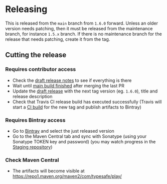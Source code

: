 # Releasing

This is released from the `main` branch from `1.6.0` forward. Unless an older version needs patching, then it must be released from the maintenance branch, for instance `1.5.x` branch. If there is no maintenance branch for the release that needs patching, create it from the tag.

## Cutting the release

### Requires contributor access

- Check the [draft release notes](https://github.com/playframework/twirl/releases) to see if everything is there
- Wait until [main build finished](https://travis-ci.com/github/playframework/twirl/builds) after merging the last PR
- Update the [draft release](https://github.com/playframework/twirl/releases) with the next tag version (eg. `1.6.0`), title and release description
- Check that Travis CI release build has executed successfully (Travis will start a [CI build](https://travis-ci.com/github/playframework/twirl/builds) for the new tag and publish artifacts to Bintray)

### Requires Bintray access

- Go to [Bintray](https://bintray.com/playframework/maven/twirl) and select the just released version
- Go to the Maven Central tab and sync with Sonatype (using your Sonatype TOKEN key and password) (you may watch progress in the [Staging repository](https://oss.sonatype.org/#stagingRepositories))

### Check Maven Central

- The artifacts will become visible at https://repo1.maven.org/maven2/com/typesafe/play/
